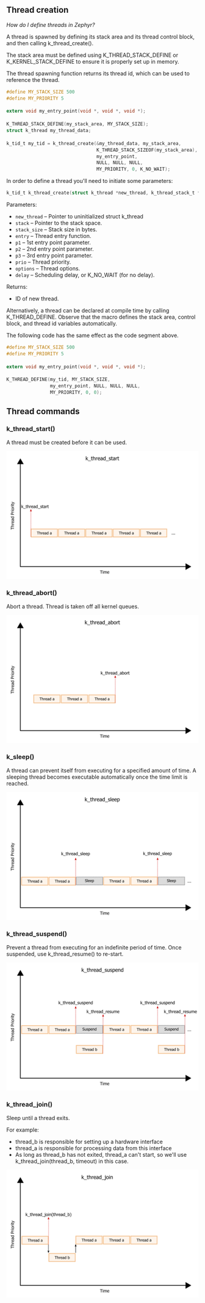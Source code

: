 ## Thread creation
*How do I define threads in Zephyr?*

A thread is spawned by defining its stack area and its thread control block, and then calling k_thread_create().

The stack area must be defined using K_THREAD_STACK_DEFINE or K_KERNEL_STACK_DEFINE to ensure it is properly set up in memory.

The thread spawning function returns its thread id, which can be used to reference the thread.

```c
#define MY_STACK_SIZE 500
#define MY_PRIORITY 5

extern void my_entry_point(void *, void *, void *);

K_THREAD_STACK_DEFINE(my_stack_area, MY_STACK_SIZE);
struct k_thread my_thread_data;

k_tid_t my_tid = k_thread_create(&my_thread_data, my_stack_area,
                                 K_THREAD_STACK_SIZEOF(my_stack_area),
                                 my_entry_point,
                                 NULL, NULL, NULL,
                                 MY_PRIORITY, 0, K_NO_WAIT);
```

In order to define a thread you'll need to initiate some parameters:

```c
k_tid_t k_thread_create(struct k_thread *new_thread, k_thread_stack_t *stack, size_t stack_size, k_thread_entry_t entry, void *p1, void *p2, void *p3, int prio, uint32_t options, k_timeout_t delay)

```
Parameters:
- `new_thread` – Pointer to uninitialized struct k_thread
- `stack` – Pointer to the stack space.
- `stack_size` – Stack size in bytes.
- `entry` – Thread entry function.
- `p1` – 1st entry point parameter.
- `p2` – 2nd entry point parameter.
- `p3` – 3rd entry point parameter.
- `prio` – Thread priority.
- `options` – Thread options.
- `delay` – Scheduling delay, or K_NO_WAIT (for no delay).

Returns:
- ID of new thread.

Alternatively, a thread can be declared at compile time by calling K_THREAD_DEFINE. Observe that the macro defines the stack area, control block, and thread id variables automatically.

The following code has the same effect as the code segment above.
```c
#define MY_STACK_SIZE 500
#define MY_PRIORITY 5

extern void my_entry_point(void *, void *, void *);

K_THREAD_DEFINE(my_tid, MY_STACK_SIZE,
                my_entry_point, NULL, NULL, NULL,
                MY_PRIORITY, 0, 0);
```

## Thread commands
### k_thread_start()
A thread must be created before it can be used.

![k_thread_im](/svg-images/threads/thread-start.png)

### k_thread_abort()
Abort a thread. Thread is taken off all kernel queues.

![k_thread_im](/svg-images/threads/thread-abort.png)

### k_sleep()
A thread can prevent itself from executing for a specified amount of time. A sleeping thread becomes executable automatically once the time limit is reached.

![k_thread_im](/svg-images/threads/thread-sleep.png)

### k_thread_suspend()
Prevent a thread from executing for an indefinite period of time. Once suspended, use k_thread_resume() to re-start.

![k_thread_im](/svg-images/threads/thread-suspend.png)

### k_thread_join()
Sleep until a thread exits. 

For example:
- thread_b is responsible for setting up a hardware interface
- thread_a is responsible for processing data from this interface
- As long as thread_b has not exited, thread_a can't start, so we'll use k_thread_join(thread_b, timeout) in this case.

![k_thread_im](/svg-images/threads/thread-join.png)


